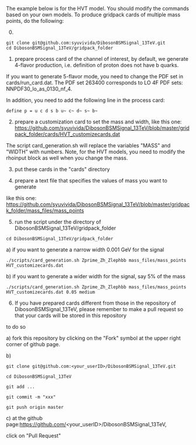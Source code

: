 The example below is for the HVT model. You should modify the commands based on your own models.
To produce gridpack cards of multiple mass points, do the following:

0)

```
git clone git@github.com:syuvivida/DibosonBSMSignal_13TeV.git 
cd DibosonBSMSignal_13TeV/gridpack_folder
```

1) prepare process card of the channel of interest, by default, we 
 generate 4-flavor production, i.e. definition of proton does not have b 
 quarks.

 If you want to generate 5-flavor mode, you need to change the PDF set in 
 cards/run_card.dat. 
 The PDF set 263400 corresponds to LO 4F PDF sets: NNPDF30_lo_as_0130_nf_4.

 In addition, you need to add the following line in the process card:

 ```
 define p = u c d s b u~ c~ d~ s~ b~
 ```

2) prepare a customization card to set the mass and width, 
like this one:
https://github.com/syuvivida/DibosonBSMSignal_13TeV/blob/master/gridpack_folder/cards/HVT_customizecards.dat

The script card_generation.sh will replace the variables "MASS" and 
"WIDTH" with numbers. Note, for the HVT models, you need to modify the 
rhoinput block as well when you change the mass.


3) put these cards in the "cards" directory

4) prepare a text file that specifies the values of mass you want to 
generate 

like this one:
https://github.com/syuvivida/DibosonBSMSignal_13TeV/blob/master/gridpack_folder/mass_files/mass_points

5) run the script under the directory of DibosonBSMSignal_13TeV/gridpack_folder 
```
cd DibosonBSMSignal_13TeV/gridpack_folder
```

  a) if you want to generate a narrow width 0.001 GeV for the signal

```
./scripts/card_generation.sh Zprime_Zh_Zlephbb mass_files/mass_points HVT_customizecards.dat
```

  b) if you want to generate a wider width for the signal, say 5% of the mass

```
./scripts/card_generation.sh Zprime_Zh_Zlephbb mass_files/mass_points HVT_customizecards.dat 0.05 medium
```

6) If you have prepared cards different from those in the repository of DibosonBSMSignal_13TeV, please remember to make a pull request so that your cards will be stored in this repository

to do so

 a) fork this repository by clicking on the "Fork" symbol at the upper right corner of github page.

 b) 
``` 
git clone git@github.com:<your_userID>/DibosonBSMSignal_13TeV.git

cd DibosonBSMSignal_13TeV

git add ...

git commit -m "xxx"

git push origin master
```
 c) at the github page:https://github.com/<your_userID>/DibosonBSMSignal_13TeV,

  click on "Pull Request"
 


  
 